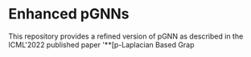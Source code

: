 # Enhanced pGNNs
This repository provides a refined version of pGNN as described in the ICML'2022 published paper '**[p-Laplacian Based Grap